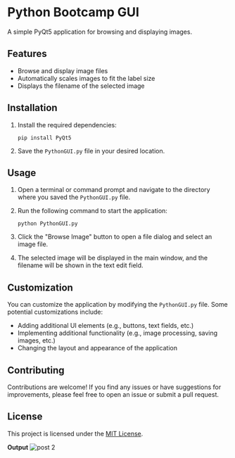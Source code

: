 # Python Bootcamp GUI

A simple PyQt5 application for browsing and displaying images.

## Features

- Browse and display image files
- Automatically scales images to fit the label size
- Displays the filename of the selected image

## Installation

1. Install the required dependencies:

   ```
   pip install PyQt5
   ```

2. Save the `PythonGUI.py` file in your desired location.

## Usage

1. Open a terminal or command prompt and navigate to the directory where you saved the `PythonGUI.py` file.

2. Run the following command to start the application:

   ```
   python PythonGUI.py
   ```

3. Click the "Browse Image" button to open a file dialog and select an image file.

4. The selected image will be displayed in the main window, and the filename will be shown in the text edit field.

## Customization

You can customize the application by modifying the `PythonGUI.py` file. Some potential customizations include:

- Adding additional UI elements (e.g., buttons, text fields, etc.)
- Implementing additional functionality (e.g., image processing, saving images, etc.)
- Changing the layout and appearance of the application

## Contributing

Contributions are welcome! If you find any issues or have suggestions for improvements, please feel free to open an issue or submit a pull request.

## License

This project is licensed under the [MIT License](LICENSE).


**Output**
![post 2](https://github.com/user-attachments/assets/bfc3554c-c715-46f2-9a08-a89f9481b75c)
